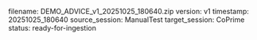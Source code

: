 filename: DEMO_ADVICE_v1_20251025_180640.zip
version: v1
timestamp: 20251025_180640
source_session: ManualTest
target_session: CoPrime
status: ready-for-ingestion
